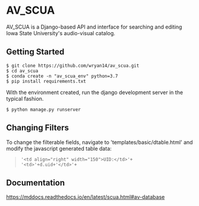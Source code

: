 
AV_SCUA
========

AV_SCUA is a Django-based API and interface for searching and editing Iowa State University's audio-visual catalog. 

Getting Started
----------------

``` {.sourceCode .console}
$ git clone https://github.com/wryan14/av_scua.git
$ cd av_scua
$ conda create -n "av_scua_env" python=3.7
$ pip install requirements.txt
```

With the environment created, run the django development
server in the typical fashion.

``` {.sourceCode .console}
$ python manage.py runserver
```

Changing Filters
-----------------

To change the filterable fields, navigate to 'templates/basic/dtable.html' and modify the javascript generated table data:


> ``` {.sourceCode .javascript}
> '<td align="right" width="150">UID:</td>'+
> '<td>'+d.uid+'</td>'+
> ```


Documentation
--------------

https://mddocs.readthedocs.io/en/latest/scua.html#av-database

